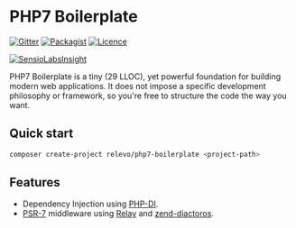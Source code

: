 # PHP7 Boilerplate

[![Gitter][gitter-image]][gitter-url]
[![Packagist][packagist-image]][packagist-url]
[![Licence][license-image]][license-url]

[![SensioLabsInsight][insight-image]][insight-url]

PHP7 Boilerplate is a tiny (29 LLOC), yet powerful foundation for building modern web applications.
It does not impose a specific development philosophy or framework, so you're free to structure the code the way you want.

## Quick start

```bash
composer create-project relevo/php7-boilerplate <project-path>
```

## Features

* Dependency Injection using [PHP-DI](https://github.com/PHP-DI/PHP-DI).
* [PSR-7](https://github.com/php-fig/http-message) middleware using [Relay](https://github.com/relayphp/Relay.Relay) and [zend-diactoros](https://github.com/zendframework/zend-diactoros).

[gitter-image]: https://img.shields.io/gitter/room/relevo/php7-boilerplate.svg?style=flat-square
[gitter-url]: https://gitter.im/relevo/php7-boilerplate
[packagist-image]: https://img.shields.io/packagist/v/relevo/php7-boilerplate.svg?style=flat-square
[packagist-url]: https://packagist.org/packages/relevo/php7-boilerplate
[license-image]: https://img.shields.io/badge/license-MIT-brightgreen.svg?style=flat-square
[license-url]: https://github.com/relevo/php7-boilerplate/blob/master/LICENSE.md
[insight-image]: https://insight.sensiolabs.com/projects/35d0d0f3-0f25-48bf-911c-655083f79cec/big.png
[insight-url]: https://insight.sensiolabs.com/projects/35d0d0f3-0f25-48bf-911c-655083f79cec
